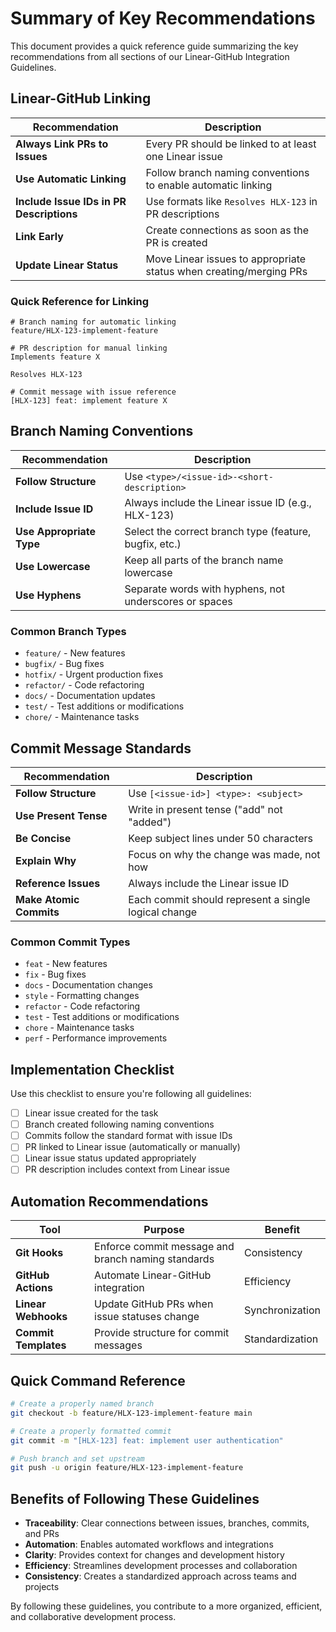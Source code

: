# Summary of Key Recommendations

This document provides a quick reference guide summarizing the key recommendations from all sections of our Linear-GitHub Integration Guidelines.

## Linear-GitHub Linking

| Recommendation | Description |
|----------------|-------------|
| **Always Link PRs to Issues** | Every PR should be linked to at least one Linear issue |
| **Use Automatic Linking** | Follow branch naming conventions to enable automatic linking |
| **Include Issue IDs in PR Descriptions** | Use formats like `Resolves HLX-123` in PR descriptions |
| **Link Early** | Create connections as soon as the PR is created |
| **Update Linear Status** | Move Linear issues to appropriate status when creating/merging PRs |

### Quick Reference for Linking

```
# Branch naming for automatic linking
feature/HLX-123-implement-feature

# PR description for manual linking
Implements feature X

Resolves HLX-123

# Commit message with issue reference
[HLX-123] feat: implement feature X
```

## Branch Naming Conventions

| Recommendation | Description |
|----------------|-------------|
| **Follow Structure** | Use `<type>/<issue-id>-<short-description>` |
| **Include Issue ID** | Always include the Linear issue ID (e.g., HLX-123) |
| **Use Appropriate Type** | Select the correct branch type (feature, bugfix, etc.) |
| **Use Lowercase** | Keep all parts of the branch name lowercase |
| **Use Hyphens** | Separate words with hyphens, not underscores or spaces |

### Common Branch Types

- `feature/` - New features
- `bugfix/` - Bug fixes
- `hotfix/` - Urgent production fixes
- `refactor/` - Code refactoring
- `docs/` - Documentation updates
- `test/` - Test additions or modifications
- `chore/` - Maintenance tasks

## Commit Message Standards

| Recommendation | Description |
|----------------|-------------|
| **Follow Structure** | Use `[<issue-id>] <type>: <subject>` |
| **Use Present Tense** | Write in present tense ("add" not "added") |
| **Be Concise** | Keep subject lines under 50 characters |
| **Explain Why** | Focus on why the change was made, not how |
| **Reference Issues** | Always include the Linear issue ID |
| **Make Atomic Commits** | Each commit should represent a single logical change |

### Common Commit Types

- `feat` - New features
- `fix` - Bug fixes
- `docs` - Documentation changes
- `style` - Formatting changes
- `refactor` - Code refactoring
- `test` - Test additions or modifications
- `chore` - Maintenance tasks
- `perf` - Performance improvements

## Implementation Checklist

Use this checklist to ensure you're following all guidelines:

- [ ] Linear issue created for the task
- [ ] Branch created following naming conventions
- [ ] Commits follow the standard format with issue IDs
- [ ] PR linked to Linear issue (automatically or manually)
- [ ] Linear issue status updated appropriately
- [ ] PR description includes context from Linear issue

## Automation Recommendations

| Tool | Purpose | Benefit |
|------|---------|---------|
| **Git Hooks** | Enforce commit message and branch naming standards | Consistency |
| **GitHub Actions** | Automate Linear-GitHub integration | Efficiency |
| **Linear Webhooks** | Update GitHub PRs when issue statuses change | Synchronization |
| **Commit Templates** | Provide structure for commit messages | Standardization |

## Quick Command Reference

```bash
# Create a properly named branch
git checkout -b feature/HLX-123-implement-feature main

# Create a properly formatted commit
git commit -m "[HLX-123] feat: implement user authentication"

# Push branch and set upstream
git push -u origin feature/HLX-123-implement-feature
```

## Benefits of Following These Guidelines

- **Traceability**: Clear connections between issues, branches, commits, and PRs
- **Automation**: Enables automated workflows and integrations
- **Clarity**: Provides context for changes and development history
- **Efficiency**: Streamlines development processes and collaboration
- **Consistency**: Creates a standardized approach across teams and projects

By following these guidelines, you contribute to a more organized, efficient, and collaborative development process.

